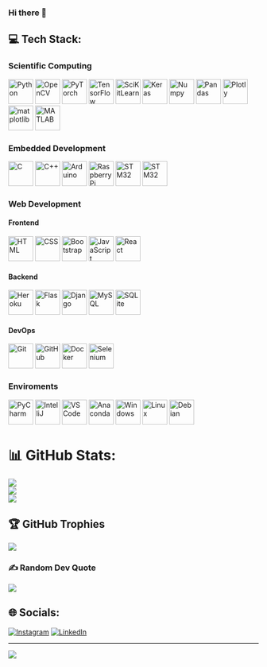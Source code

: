 ### Hi there 👋

<!-- # 💫 About Me:
- 🔭 Im currently working on embedded systems projects.<br>
- 👯 Im looking to collaborate on anything cool.<br>
- 🤔 Im looking for help with advancing my programing skills.<br>
- 🌱 Im currently learning Biomedical Engineering.<br>
- 💬 Ask me about my latest project!<br>
- ⚡ Fun fact: I have 6 years of working experience as a Mechanical Engineer. --->

## 💻 Tech Stack:

<div>
  <h3>Scientific Computing</h3>
  <img src="https://cdn.jsdelivr.net/gh/devicons/devicon@latest/icons/python/python-original.svg" width="50" title="Python"/>
  <img src="https://cdn.jsdelivr.net/gh/devicons/devicon@latest/icons/opencv/opencv-original.svg" width="50" title="OpenCV"/>
  <img src="https://cdn.jsdelivr.net/gh/devicons/devicon@latest/icons/pytorch/pytorch-original.svg" width="50" title="PyTorch"/>
  <img src="https://cdn.jsdelivr.net/gh/devicons/devicon@latest/icons/tensorflow/tensorflow-original.svg" width="50" title="TensorFlow"/>
  <img src="https://cdn.jsdelivr.net/gh/devicons/devicon@latest/icons/scikitlearn/scikitlearn-original.svg" width="50" title="SciKitLearn"/>
  <img src="https://cdn.jsdelivr.net/gh/devicons/devicon@latest/icons/keras/keras-original.svg" width="50" title="Keras"/>
  <img src="https://cdn.jsdelivr.net/gh/devicons/devicon@latest/icons/numpy/numpy-original.svg" width="50" title="Numpy"/>
  <img src="https://cdn.jsdelivr.net/gh/devicons/devicon@latest/icons/pandas/pandas-original.svg" width="50" title="Pandas"/>
  <img src="https://cdn.jsdelivr.net/gh/devicons/devicon@latest/icons/plotly/plotly-original.svg" width="50" title="Plotly"/>
  <img src="https://cdn.jsdelivr.net/gh/devicons/devicon@latest/icons/matplotlib/matplotlib-original.svg" width="50" title="matplotlib"/>
  <img src="https://cdn.jsdelivr.net/gh/devicons/devicon@latest/icons/matlab/matlab-original.svg" width="50" title="MATLAB"/>
</div>

<div>
  <h3>Embedded Development</h3>
  <img src="https://cdn.jsdelivr.net/gh/devicons/devicon@latest/icons/c/c-original.svg" width="50" title="C"/>
  <img src="https://cdn.jsdelivr.net/gh/devicons/devicon@latest/icons/cplusplus/cplusplus-original.svg" width="50" title="C++"/>
  <img src="https://cdn.jsdelivr.net/gh/devicons/devicon@latest/icons/arduino/arduino-original.svg" width="50" title="Arduino"/>
  <img src="https://cdn.jsdelivr.net/gh/devicons/devicon@latest/icons/raspberrypi/raspberrypi-original.svg" width="50" title="Raspberry Pi"/>
  <img src="https://www.techmezine.com/wp-content/uploads/2017/03/STMicroelectronicslogo.png" width="50" title="STM32"/>
  <img src="https://w7.pngwing.com/pngs/369/534/png-transparent-espressif-systems-hd-logo.png" width="50" title="STM32"/>
</div>
</div>

<div>
  <h3>Web Development</h3>
  <h4>Frontend</h4>
  <div>
    <img src="https://cdn.jsdelivr.net/gh/devicons/devicon@latest/icons/html5/html5-original.svg" width="50" title="HTML"/>
    <img src="https://cdn.jsdelivr.net/gh/devicons/devicon@latest/icons/css3/css3-original.svg" width="50" title="CSS"/>
    <img src="https://cdn.jsdelivr.net/gh/devicons/devicon@latest/icons/bootstrap/bootstrap-original.svg" width="50" title="Bootstrap"/>
    <img src="https://cdn.jsdelivr.net/gh/devicons/devicon@latest/icons/javascript/javascript-original.svg" width="50" title="JavaScript"/>
    <img src="https://cdn.jsdelivr.net/gh/devicons/devicon@latest/icons/react/react-original.svg" width="50" title="React"/>
  </div>
  <h4>Backend</h4>
  <div>
    <img src="https://cdn.jsdelivr.net/gh/devicons/devicon@latest/icons/heroku/heroku-original.svg" width="50" title="Heroku"/>
    <img src="https://cdn.buttercms.com/w8lc0UqsQCnPG0Ax6aiM" width="50" title="Flask"/>
    <img src="https://www.svgviewer.dev/static-svgs/475949/django.svg" width="50" title="Django"/>
    <img src="https://cdn.jsdelivr.net/gh/devicons/devicon@latest/icons/mysql/mysql-original.svg" width="50" title="MySQL"/>
    <img src="https://cdn.jsdelivr.net/gh/devicons/devicon@latest/icons/sqlite/sqlite-original.svg" width="50" title="SQLite"/>
  </div>
</div>

<div>
  <h4>DevOps</h4>
  <img src="https://cdn.jsdelivr.net/gh/devicons/devicon@latest/icons/git/git-original.svg" width="50" title="Git"/>
  <img src="https://www.svgrepo.com/show/475654/github-color.svg" width="50" title="GitHub"/>
  <img src="https://cdn.jsdelivr.net/gh/devicons/devicon@latest/icons/docker/docker-original.svg" width="50" title="Docker"/>
  <img src="https://cdn.jsdelivr.net/gh/devicons/devicon@latest/icons/selenium/selenium-original.svg" width="50" title="Selenium"/>
</div>

<div>
  <h3>Enviroments</h3>
  <img src="https://cdn.jsdelivr.net/gh/devicons/devicon@latest/icons/pycharm/pycharm-original.svg" width="50" title="PyCharm"/>
  <img src="https://cdn.jsdelivr.net/gh/devicons/devicon@latest/icons/intellij/intellij-original.svg" width="50" title="IntelliJ"/>  
  <img src="https://cdn.jsdelivr.net/gh/devicons/devicon@latest/icons/vscode/vscode-original.svg" width="50" title="VS Code"/>
  <img src="https://cdn.jsdelivr.net/gh/devicons/devicon@latest/icons/anaconda/anaconda-original.svg" width="50" title="Anaconda"/>
  <img src="https://cdn.jsdelivr.net/gh/devicons/devicon@latest/icons/windows11/windows11-original.svg" width="50" title="Windows"/>
  <img src="https://cdn.jsdelivr.net/gh/devicons/devicon@latest/icons/linux/linux-original.svg" width="50" title="Linux"/>
  <img src="https://cdn.jsdelivr.net/gh/devicons/devicon@latest/icons/debian/debian-original.svg" width="50" title="Debian"/>
</div>

# 📊 GitHub Stats:
![](https://github-readme-stats.vercel.app/api?username=cgrundman&theme=dark&hide_border=false&include_all_commits=false&count_private=false)<br/>
![](https://github-readme-streak-stats.herokuapp.com/?user=cgrundman&theme=dark&hide_border=false)<br/>
![](https://github-readme-stats.vercel.app/api/top-langs/?username=cgrundman&theme=dark&hide_border=false&include_all_commits=false&count_private=false&layout=compact&hide=jupyter%20notebook)

## 🏆 GitHub Trophies
![](https://github-profile-trophy.vercel.app/?username=cgrundman&theme=darkhub&no-frame=false&no-bg=false&margin-w=4)

### ✍️ Random Dev Quote
![](https://quotes-github-readme.vercel.app/api?type=horizontal&theme=radical)

## 🌐 Socials:
[![Instagram](https://img.shields.io/badge/Instagram-%23E4405F.svg?logo=Instagram&logoColor=white)](https://instagram.com/ctgrundm) 
[![LinkedIn](https://img.shields.io/badge/LinkedIn-%230077B5.svg?logo=linkedin&logoColor=white)](https://linkedin.com/in/christian-grundman) 

---
[![](https://visitcount.itsvg.in/api?id=cgrundman&icon=0&color=0)](https://visitcount.itsvg.in)

<!-- Proudly created with GPRM ( https://gprm.itsvg.in ) -->
